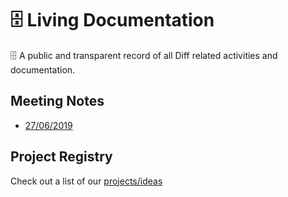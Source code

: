 # 🗄 Living Documentation

🗄 A public and transparent record of all Diff related activities and documentation.

## Meeting Notes
- [27/06/2019](https://github.com/diff-community/living-documentation/blob/master/meeting-notes/27-06-2019.md)

## Project Registry

Check out a list of our [projects/ideas](https://github.com/diff-community/living-documentation/blob/master/project-registry/README.md)
